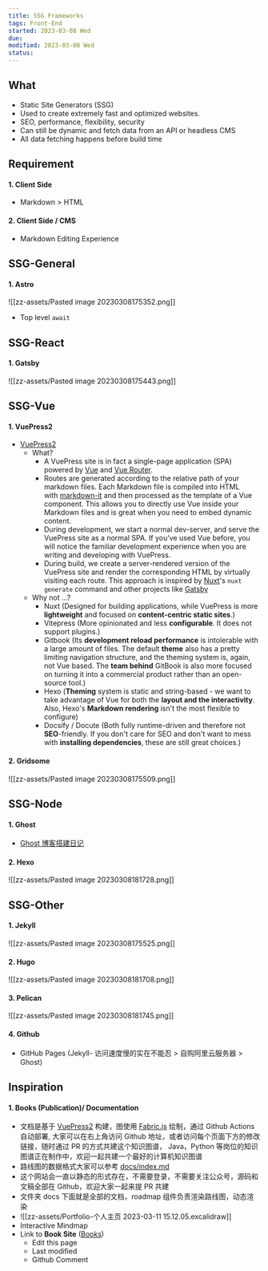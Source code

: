 ```yaml
---
title: SSG Frameworks
tags: Front-End   
started: 2023-03-08 Wed
due: 
modified: 2023-03-08 Wed
status: 
---
```

## What
- Static Site Generators (SSG)
- Used to create extremely fast and optimized websites.
- SEO, performance, flexibility, security
- Can still be dynamic and fetch data from an API or headless CMS
- All data fetching happens before build time
## Requirement
#### 1. Client Side
- Markdown > HTML
#### 2. Client Side / CMS
- Markdown Editing Experience
## SSG-General
#### 1. Astro
![[zz-assets/Pasted image 20230308175352.png]]
- Top level `await`
## SSG-React
#### 1. Gatsby
![[zz-assets/Pasted image 20230308175443.png]]
## SSG-Vue
#### 1. VuePress2 
- [VuePress2](https://v2.vuepress.vuejs.org/) 
	- What?
		- A VuePress site is in fact a single-page application (SPA) powered by [Vue](https://vuejs.org/) and [Vue Router](https://router.vuejs.org/).
		- Routes are generated according to the relative path of your markdown files. Each Markdown file is compiled into HTML with [markdown-it](https://github.com/markdown-it/markdown-it) and then processed as the template of a Vue component. This allows you to directly use Vue inside your Markdown files and is great when you need to embed dynamic content.
		- During development, we start a normal dev-server, and serve the VuePress site as a normal SPA. If you’ve used Vue before, you will notice the familiar development experience when you are writing and developing with VuePress.
		- During build, we create a server-rendered version of the VuePress site and render the corresponding HTML by virtually visiting each route. This approach is inspired by [Nuxt](https://nuxtjs.org/)'s `nuxt generate` command and other projects like [Gatsby](https://www.gatsbyjs.org/)
	- Why not ...?
		- Nuxt (Designed for building applications, while VuePress is more **lightweight** and focused on **content-centric static sites**.)
		- Vitepress (More opinionated and less **configurable**. It does not support plugins.)
		- Gitbook (Its **development reload performance** is intolerable with a large amount of files. The default **theme** also has a pretty limiting navigation structure, and the theming system is, again, not Vue based. The **team behind** GitBook is also more focused on turning it into a commercial product rather than an open-source tool.)
		- Hexo (**Theming** system is static and string-based - we want to take advantage of Vue for both the **layout and the interactivity**. Also, Hexo's **Markdown rendering** isn't the most flexible to configure)
		- Docsify / Docute (Both fully runtime-driven and therefore not **SEO**-friendly. If you don't care for SEO and don't want to mess with **installing dependencies**, these are still great choices.)

#### 2. Gridsome
![[zz-assets/Pasted image 20230308175509.png]]
## SSG-Node
#### 1. Ghost
- [Ghost 博客搭建日记](https://halfrost.com/ghost_build/)
#### 2. Hexo
![[zz-assets/Pasted image 20230308181728.png]]
## SSG-Other
#### 1. Jekyll
![[zz-assets/Pasted image 20230308175525.png]]
#### 2. Hugo
![[zz-assets/Pasted image 20230308181708.png]]
#### 3. Pelican
![[zz-assets/Pasted image 20230308181745.png]]
#### 4. Github
- GitHub Pages (Jekyll- 访问速度慢的实在不能忍 > 自购阿里云服务器 > Ghost)
## Inspiration
#### 1. Books (Publication)/ Documentation
- 文档是基于 [VuePress2](https://v2.vuepress.vuejs.org/) 构建，图使用 [Fabric.js](http://fabricjs.com/) 绘制，通过 Github Actions 自动部署, 大家可以在右上角访问 Github 地址，或者访问每个页面下方的修改链接，随时通过 PR 的方式共建这个知识图谱， Java，Python 等岗位的知识图谱正在制作中，欢迎一起共建一个最好的计算机知识图谱
- 路线图的数据格式大家可以参考 [docs/index.md](https://github.com/shengxinjing/it-roadmap/blob/main/docs/index.md)
- 这个网站会一直以静态的形式存在，不需要登录，不需要关注公众号，源码和文稿全部在 Github，欢迎大家一起来提 PR 共建
- 文件夹 docs 下面就是全部的文档，roadmap 组件负责渲染路线图，动态渲染
- ![[zz-assets/Portfolio-个人主页 2023-03-11 15.12.05.excalidraw]]
- Interactive Mindmap
- Link to **Book Site** ([Books](https://books.halfrost.com/))
	- Edit this page
	- Last modified
	- Github Comment